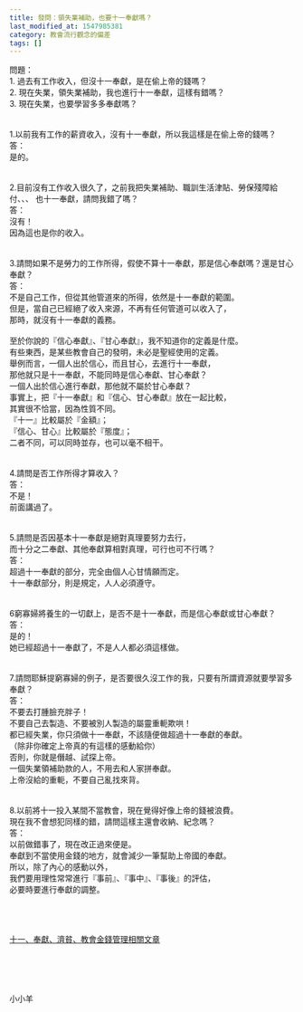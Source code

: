 ```yaml
---
title: 發問：領失業補助，也要十一奉獻嗎？
last_modified_at: 1547985381
category: 教會流行觀念的偏差
tags: []
---
```


<p>問題：<br/>1.	過去有工作收入，但沒十一奉獻，是在偷上帝的錢嗎？<br/>2.	現在失業，領失業補助，我也進行十一奉獻，這樣有錯嗎？<br/>3.    現在失業，也要學習多多奉獻嗎？<br/><br/><!--more--> <br/>1.以前我有工作的薪資收入，沒有十一奉獻，所以我這樣是在偷上帝的錢嗎？<br/>答：<br/>是的。<br/><br/> <br/>2.目前沒有工作收入很久了，之前我把失業補助、職訓生活津貼、勞保殘障給付、、、 也十一奉獻，請問我錯了嗎？<br/>答：<br/>沒有！<br/>因為這也是你的收入。<br/> <br/><br/>3.請問如果不是勞力的工作所得，假使不算十一奉獻，那是信心奉獻嗎？還是甘心奉獻？<br/>答：<br/>不是自己工作，但從其他管道來的所得，依然是十一奉獻的範圍。<br/>但是，當自己已經絕了收入來源，不再有任何管道可以收入了，<br/>那時，就沒有十一奉獻的義務。<br/><br/>至於你說的『信心奉獻』、『甘心奉獻』，我不知道你的定義是什麼。<br/>有些東西，是某些教會自己的發明，未必是聖經使用的定義。<br/>舉例而言，一個人出於信心，而且甘心，去進行十一奉獻，<br/>那他就只是十一奉獻，不能同時是信心奉獻、甘心奉獻？<br/>一個人出於信心進行奉獻，那他就不屬於甘心奉獻？<br/>事實上，把『十一奉獻』和『信心、甘心奉獻』放在一起比較，<br/>其實很不恰當，因為性質不同。<br/>『十一』比較屬於『金額』；<br/>『信心、甘心』比較屬於『態度』；<br/>二者不同，可以同時並存，也可以毫不相干。<br/> <br/><br/>4.請問是否工作所得才算收入？<br/>答：<br/>不是！<br/>前面講過了。<br/> <br/><br/>5.請問是否因基本十一奉獻是絕對真理要努力去行，<br/>而十分之二奉獻、其他奉獻算相對真理，可行也可不行嗎？<br/>答：<br/>超過十一奉獻的部分，完全由個人心甘情願而定。<br/>十一奉獻部分，則是規定，人人必須遵守。<br/> <br/><br/>6窮寡婦將養生的一切獻上，是否不是十一奉獻，而是信心奉獻或甘心奉獻？<br/>答：<br/>是的！<br/>她已經超過十一奉獻了，不是人人都必須這樣做。<br/> <br/><br/>7.請問耶穌提窮寡婦的例子，是否要很久沒工作的我，只要有所謂資源就要學習多奉獻？<br/>答：<br/>不要去打腫臉充胖子！<br/>不要自己去製造、不要被別人製造的屬靈重軛欺哄！<br/>都已經失業，你只須做十一奉獻，不該隨便做超過十一奉獻的奉獻。<br/>（除非你確定上帝真的有這樣的感動給你）<br/>否則，你就是僭越、試探上帝。<br/>一個失業領補助款的人，不用去和人家拼奉獻。<br/>上帝沒給的重軛，不要自己亂找來背。<br/> <br/><br/>8.以前將十一投入某間不當教會，現在覺得好像上帝的錢被浪費。<br/>現在我不會想犯同樣的錯，請問這樣主還會收納、紀念嗎？<br/>答：<br/>以前做錯事了，現在改正過來便是。<br/>奉獻到不當使用金錢的地方，就會減少一筆幫助上帝國的奉獻。<br/>所以，除了內心的感動以外，<br/>我們要用理性常常進行『事前』、『事中』、『事後』的評估，<br/>必要時要進行奉獻的調整。<br/><br/> <br/><br/><br/><a href="/posts/269196064">十一、奉獻、濟貧、教會金錢管理相關文章 </a><br/> <br/><br/><br/><br/><br/>小小羊<br/><br/><br/>
</p>